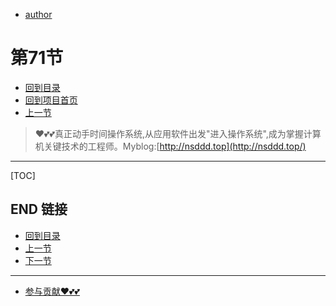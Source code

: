 + [author](https://github.com/3293172751)
# 第71节
+ [回到目录](../README.md)
+ [回到项目首页](../../README.md)
+ [上一节](70.md)
> ❤️💕💕真正动手时间操作系统,从应用软件出发"进入操作系统",成为掌握计算机关键技术的工程师。Myblog:[http://nsddd.top](http://nsddd.top/)
---
[TOC]





## END 链接
+ [回到目录](../README.md)
+ [上一节](70.md)
+ [下一节](72.md)
---
+ [参与贡献❤️💕💕](https://github.com/3293172751/Block_Chain/blob/master/Git/git-contributor.md)